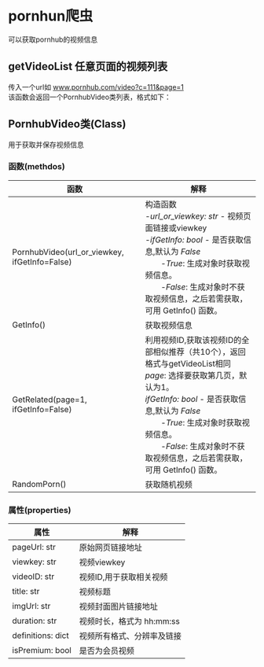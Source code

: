 # pornhun爬虫
可以获取pornhub的视频信息
## getVideoList 任意页面的视频列表
传入一个url如 www.pornhub.com/video?c=111&page=1 <br>
该函数会返回一个PornhubVideo类列表，格式如下：<br>

## PornhubVideo类(Class)
用于获取并保存视频信息<br>

### 函数(methdos)

| 函数 | 解释 |
| ---- | ---- |
| PornhubVideo(url_or_viewkey, ifGetInfo=False) | 构造函数<br>-*url_or_viewkey: str* - 视频页面链接或viewkey<br>-*ifGetInfo: bool* - 是否获取信息,默认为 *False*<br>&emsp;&emsp;-*True*: 生成对象时获取视频信息。<br>&emsp;&emsp;-*False*: 生成对象时不获取视频信息，之后若需获取，可用 GetInfo() 函数。<br> |
| GetInfo() | 获取视频信息 |
| GetRelated(page=1, ifGetInfo=False) | 利用视频ID,获取该视频ID的全部相似推荐（共10个），返回格式与getVideoList相同<br>*page*: 选择要获取第几页，默认为1。<br>*ifGetInfo: bool* - 是否获取信息,默认为 *False*<br>&emsp;&emsp;-*True*: 生成对象时获取视频信息。<br>&emsp;&emsp;-*False*: 生成对象时不获取视频信息，之后若需获取，可用 GetInfo() 函数。<br> |
| RandomPorn() | 获取随机视频 | 

### 属性(properties)
| 属性 | 解释 |
| ---- | ----|
| pageUrl: str | 原始网页链接地址 |
| viewkey: str | 视频viewkey |
| videoID: str | 视频ID,用于获取相关视频 |
| title: str | 视频标题 |
| imgUrl: str | 视频封面图片链接地址 |
| duration: str | 视频时长，格式为 hh:mm:ss |
| definitions: dict | 视频所有格式、分辨率及链接 |
| isPremium: bool | 是否为会员视频 |

